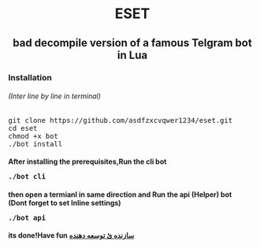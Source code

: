 <h1><p align="center"> ESET
<h2><p align="center">bad decompile version of a famous Telgram bot in Lua



<h3> <strong> Installation </strong>
<h6>(Inter line by line in terminal)</h6>
<pre>
<span>git clone https://github.com/asdfzxcvqwer1234/eset.git<span>
<span>cd eset<span>
<span>chmod +x bot<span>
<span>./bot install<span>
</pre>

<h4> <strong>After installing  the prerequisites,Run the cli bot<br></strong>
<pre>
<span>./bot cli<span>
</pre>
<h4> <strong>then open a termianl in same direction and Run the api (Helper) bot<br>(Dont forget to set Inline settings)</strong>
<pre>
<span>./bot api<span>
</pre>
<h4>its done!Have fun</strong>
<a href="https://t.me/dr_slow_sudo" > سازنده ئ توسعه دهنده </a>
